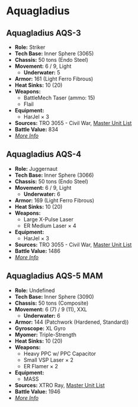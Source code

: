 # Aquagladius
## Aquagladius AQS-3
- **Role:** Striker
- **Tech Base:** Inner Sphere (3065)
- **Chassis:** 50 tons (Endo Steel)
- **Movement:** 6 / 9, Light
  - **Underwater:** 5
- **Armor:** 161 (Light Ferro Fibrous)
- **Heat Sinks:** 10 (20)
- **Weapons:**
  - BattleMech Taser (ammo: 15)
  - Flail
- **Equipment:**
  - HarJel × 3
- **Sources:** TRO 3055 - Civil War, [Master Unit List](http://masterunitlist.info/Unit/Details/58/aquagladius-aqs-3)
- **Battle Value:** 834
- [*More Info*](aquagladius/aquagladius_aqs-3.md)

## Aquagladius AQS-4
- **Role:** Juggernaut
- **Tech Base:** Inner Sphere (3066)
- **Chassis:** 50 tons (Endo Steel)
- **Movement:** 6 / 9, Light
  - **Underwater:** 6
- **Armor:** 169 (Light Ferro Fibrous)
- **Heat Sinks:** 10 (20)
- **Weapons:**
  - Large X-Pulse Laser
  - ER Medium Laser × 4
- **Equipment:**
  - HarJel × 3
- **Sources:** TRO 3055 - Civil War, [Master Unit List](http://masterunitlist.info/Unit/Details/59/aquagladius-aqs-4)
- **Battle Value:** 1486
- [*More Info*](aquagladius/aquagladius_aqs-4.md)

## Aquagladius AQS-5 MAM
- **Role:** Undefined
- **Tech Base:** Inner Sphere (3090)
- **Chassis:** 50 tons (Composite)
- **Movement:** 6 (7) / 9 (11), XXL
  - **Underwater:** 6
- **Armor:** 144 (Patchwork (Hardened, Standard))
- **Gyroscope:** XL Gyro
- **Myomer:** Triple-Strength
- **Heat Sinks:** 10 (20)
- **Weapons:**
  - Heavy PPC w/ PPC Capacitor
  - Small VSP Laser × 2
  - ER Flamer × 2
- **Equipment:**
  - MASS
- **Sources:** XTRO Ray, [Master Unit List](http://masterunitlist.info/Unit/Details/8108/aquagladius-aqs-5-mam)
- **Battle Value:** 1946
- [*More Info*](aquagladius/aquagladius_aqs-5_mam.md)

